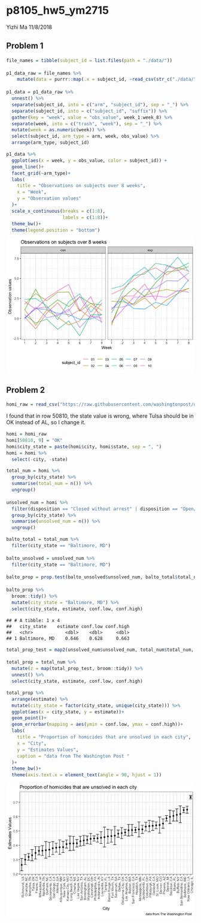 p8105\_hw5\_ym2715
================
Yizhi Ma
11/8/2018

Problem 1
---------

``` r
file_names = tibble(subject_id = list.files(path = "./data/"))

p1_data_raw = file_names %>% 
    mutate(data = purrr::map(.x = subject_id, ~read_csv(str_c("./data/", .x)))) 

p1_data = p1_data_raw %>% 
  unnest() %>% 
  separate(subject_id, into = c("arm", "subject_id"), sep = "_") %>% 
  separate(subject_id, into = c("subject_id", "suffix")) %>% 
  gather(key = "week", value = "obs_value", week_1:week_8) %>% 
  separate(week, into = c("trash", "week"), sep = "_") %>% 
  mutate(week = as.numeric(week)) %>% 
  select(subject_id, arm_type = arm, week, obs_value) %>% 
  arrange(arm_type, subject_id)
```

``` r
p1_data %>% 
  ggplot(aes(x = week, y = obs_value, color = subject_id)) +
  geom_line()+
  facet_grid(~arm_type)+
  labs(
    title = "Observations on subjects over 8 weeks",
    x = "Week",
    y = "Observation values"
  )+
  scale_x_continuous(breaks = c(1:8),
                     labels = c(1:8))+
  theme_bw()+
  theme(legend.position = "bottom")
```

![](p8105_hw5_ym2715_files/figure-markdown_github/spaghetti%20plot-1.png)

Problem 2
---------

``` r
homi_raw = read_csv("https://raw.githubusercontent.com/washingtonpost/data-homicides/master/homicide-data.csv")
```

I found that in row 50810, the state value is wrong, where Tulsa should be in OK instead of AL, so I change it.

``` r
homi = homi_raw 
homi[50810, 9] = "OK"
homi$city_state = paste(homi$city, homi$state, sep = ", ")
homi = homi %>% 
  select(-city, -state)
```

``` r
total_num = homi %>% 
  group_by(city_state) %>% 
  summarise(total_num = n()) %>% 
  ungroup()

unsolved_num = homi %>% 
  filter(disposition == "Closed without arrest" | disposition == "Open/No arrest") %>% 
  group_by(city_state) %>% 
  summarise(unsolved_num = n()) %>% 
  ungroup()
```

``` r
balto_total = total_num %>%
  filter(city_state == "Baltimore, MD")

balto_unsolved = unsolved_num %>%
  filter(city_state == "Baltimore, MD")

balto_prop = prop.test(balto_unsolved$unsolved_num, balto_total$total_num)

balto_prop %>% 
  broom::tidy() %>% 
  mutate(city_state = "Baltimore, MD") %>% 
  select(city_state, estimate, conf.low, conf.high) 
```

    ## # A tibble: 1 x 4
    ##   city_state    estimate conf.low conf.high
    ##   <chr>            <dbl>    <dbl>     <dbl>
    ## 1 Baltimore, MD    0.646    0.628     0.663

``` r
total_prop_test = map2(unsolved_num$unsolved_num, total_num$total_num, prop.test) 

total_prop = total_num %>% 
  mutate(z = map(total_prop_test, broom::tidy)) %>% 
  unnest() %>% 
  select(city_state, estimate, conf.low, conf.high)
```

``` r
total_prop %>% 
  arrange(estimate) %>% 
  mutate(city_state = factor(city_state, unique(city_state))) %>% 
  ggplot(aes(x = city_state, y = estimate))+
  geom_point()+
  geom_errorbar(mapping = aes(ymin = conf.low, ymax = conf.high))+
  labs(
    title = "Proportion of homicides that are unsolved in each city",
    x = "City",
    y = "Estimates Values",
    caption = "data from The Washington Post "
  )+
  theme_bw()+
  theme(axis.text.x = element_text(angle = 90, hjust = 1))
```

![](p8105_hw5_ym2715_files/figure-markdown_github/make%20a%20plot-1.png)
